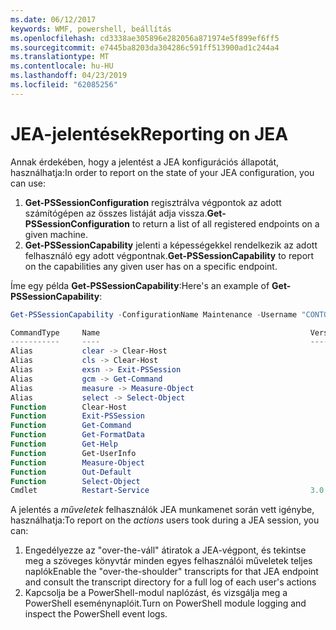 ```yaml
---
ms.date: 06/12/2017
keywords: WMF, powershell, beállítás
ms.openlocfilehash: cd3338ae305896e282056a871974e5f899ef6ff5
ms.sourcegitcommit: e7445ba8203da304286c591ff513900ad1c244a4
ms.translationtype: MT
ms.contentlocale: hu-HU
ms.lasthandoff: 04/23/2019
ms.locfileid: "62085256"
---
```

# <a name="reporting-on-jea"></a><span data-ttu-id="bdf53-102">JEA-jelentések</span><span class="sxs-lookup"><span data-stu-id="bdf53-102">Reporting on JEA</span></span>

<span data-ttu-id="bdf53-103">Annak érdekében, hogy a jelentést a JEA konfigurációs állapotát, használhatja:</span><span class="sxs-lookup"><span data-stu-id="bdf53-103">In order to report on the state of your JEA configuration, you can use:</span></span>

1. <span data-ttu-id="bdf53-104">**Get-PSSessionConfiguration** regisztrálva végpontok az adott számítógépen az összes listáját adja vissza.</span><span class="sxs-lookup"><span data-stu-id="bdf53-104">**Get-PSSessionConfiguration** to return a list of all registered endpoints on a given machine.</span></span>
2. <span data-ttu-id="bdf53-105">**Get-PSSessionCapability** jelenti a képességekkel rendelkezik az adott felhasználó egy adott végpontnak.</span><span class="sxs-lookup"><span data-stu-id="bdf53-105">**Get-PSSessionCapability** to report on the capabilities any given user has on a specific endpoint.</span></span>

<span data-ttu-id="bdf53-106">Íme egy példa **Get-PSSessionCapability**:</span><span class="sxs-lookup"><span data-stu-id="bdf53-106">Here's an example of **Get-PSSessionCapability**:</span></span>

```powershell
Get-PSSessionCapability -ConfigurationName Maintenance -Username "CONTOSO\JohnDoe"

CommandType     Name                                               Version    Source
-----------     ----                                               -------    ------
Alias           clear -> Clear-Host
Alias           cls -> Clear-Host
Alias           exsn -> Exit-PSSession
Alias           gcm -> Get-Command
Alias           measure -> Measure-Object
Alias           select -> Select-Object
Function        Clear-Host
Function        Exit-PSSession
Function        Get-Command
Function        Get-FormatData
Function        Get-Help
Function        Get-UserInfo
Function        Measure-Object
Function        Out-Default
Function        Select-Object
Cmdlet          Restart-Service                                    3.0.0.0 Microsof...
```

<span data-ttu-id="bdf53-107">A jelentés a _műveletek_ felhasználók JEA munkamenet során vett igénybe, használhatja:</span><span class="sxs-lookup"><span data-stu-id="bdf53-107">To report on the _actions_ users took during a JEA session, you can:</span></span>

1. <span data-ttu-id="bdf53-108">Engedélyezze az "over-the-váll" átiratok a JEA-végpont, és tekintse meg a szöveges könyvtár minden egyes felhasználói műveletek teljes naplók</span><span class="sxs-lookup"><span data-stu-id="bdf53-108">Enable the "over-the-shoulder" transcripts for that JEA endpoint and consult the transcript directory for a full log of each user's actions</span></span>
2. <span data-ttu-id="bdf53-109">Kapcsolja be a PowerShell-modul naplózást, és vizsgálja meg a PowerShell eseménynaplóit.</span><span class="sxs-lookup"><span data-stu-id="bdf53-109">Turn on PowerShell module logging and inspect the PowerShell event logs.</span></span>